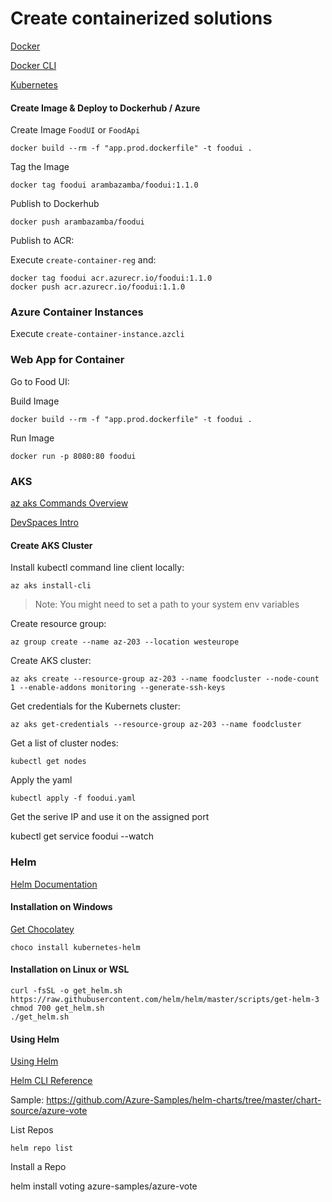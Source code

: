 # Create containerized solutions

[Docker](https://www.docker.com/products/docker-desktop)

[Docker CLI](https://docs.docker.com/engine/reference/commandline/cli/)

[Kubernetes](https://kubernetes.io/de/)

#### Create Image & Deploy to Dockerhub / Azure

Create Image `FoodUI` or `FoodApi`

`docker build --rm -f "app.prod.dockerfile" -t foodui .`

Tag the Image

`docker tag foodui arambazamba/foodui:1.1.0`

Publish to Dockerhub

`docker push arambazamba/foodui`

Publish to ACR:

Execute `create-container-reg` and:

```
docker tag foodui acr.azurecr.io/foodui:1.1.0
docker push acr.azurecr.io/foodui:1.1.0
```

### Azure Container Instances

Execute `create-container-instance.azcli`

### Web App for Container

Go to Food UI:

Build Image

```
docker build --rm -f "app.prod.dockerfile" -t foodui .
```

Run Image

```
docker run -p 8080:80 foodui
```

### AKS

[az aks Commands Overview](https://docs.microsoft.com/en-us/cli/azure/aks?view=azure-cli-latest)

[DevSpaces Intro](https://docs.microsoft.com/en-us/azure/dev-spaces/quickstart-team-development)

#### Create AKS Cluster

Install kubectl command line client locally:

`az aks install-cli`

> Note: You might need to set a path to your system env variables

Create resource group:

`az group create --name az-203 --location westeurope`

Create AKS cluster:

`az aks create --resource-group az-203 --name foodcluster --node-count 1 --enable-addons monitoring --generate-ssh-keys`

Get credentials for the Kubernets cluster:

`az aks get-credentials --resource-group az-203 --name foodcluster`

Get a list of cluster nodes:

`kubectl get nodes`

Apply the yaml

`kubectl apply -f foodui.yaml`

Get the serive IP and use it on the assigned port

kubectl get service foodui --watch

### Helm

[Helm Documentation](https://helm.sh/)

#### Installation on Windows

[Get Chocolatey](https://chocolatey.org/install)

`choco install kubernetes-helm`

#### Installation on Linux or WSL

```
curl -fsSL -o get_helm.sh https://raw.githubusercontent.com/helm/helm/master/scripts/get-helm-3
chmod 700 get_helm.sh
./get_helm.sh
```

#### Using Helm

[Using Helm](https://helm.sh/docs/intro/using_helm/)

[Helm CLI Reference](https://helm.sh/docs/helm/)

Sample: https://github.com/Azure-Samples/helm-charts/tree/master/chart-source/azure-vote

List Repos

```
helm repo list
```

Install a Repo

helm install voting azure-samples/azure-vote
